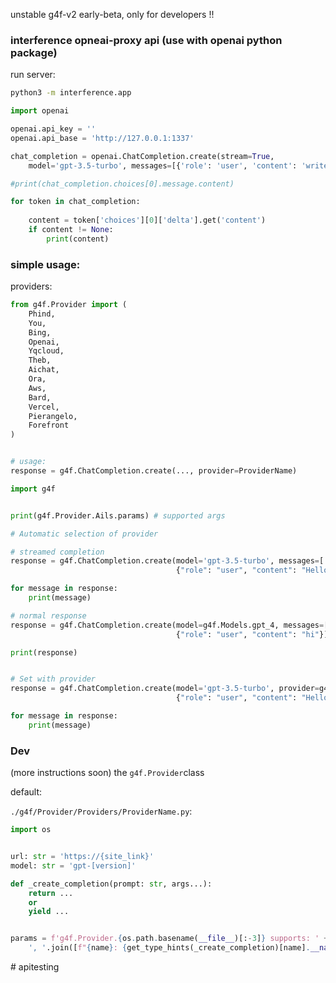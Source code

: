 unstable g4f-v2 early-beta, only for developers !!

### interference opneai-proxy api (use with openai python package)    

run server:
```sh
python3 -m interference.app
```

```py
import openai

openai.api_key = ''
openai.api_base = 'http://127.0.0.1:1337'

chat_completion = openai.ChatCompletion.create(stream=True,
    model='gpt-3.5-turbo', messages=[{'role': 'user', 'content': 'write a poem about a tree'}])

#print(chat_completion.choices[0].message.content)

for token in chat_completion:
    
    content = token['choices'][0]['delta'].get('content')
    if content != None:
        print(content)
```

### simple usage:

providers:
```py
from g4f.Provider import (
    Phind, 
    You, 
    Bing, 
    Openai, 
    Yqcloud, 
    Theb, 
    Aichat,
    Ora,
    Aws,
    Bard,
    Vercel,
    Pierangelo,
    Forefront
)


# usage:
response = g4f.ChatCompletion.create(..., provider=ProviderName)
```

```py
import g4f


print(g4f.Provider.Ails.params) # supported args

# Automatic selection of provider

# streamed completion
response = g4f.ChatCompletion.create(model='gpt-3.5-turbo', messages=[
                                     {"role": "user", "content": "Hello world"}], stream=True)

for message in response:
    print(message)

# normal response
response = g4f.ChatCompletion.create(model=g4f.Models.gpt_4, messages=[
                                     {"role": "user", "content": "hi"}]) # alterative model setting

print(response)


# Set with provider
response = g4f.ChatCompletion.create(model='gpt-3.5-turbo', provider=g4f.Provider.Openai, messages=[
                                     {"role": "user", "content": "Hello world"}], stream=True)

for message in response:
    print(message)
```

### Dev

(more instructions soon)
the `g4f.Provider`class

default:

`./g4f/Provider/Providers/ProviderName.py`:
```python
import os


url: str = 'https://{site_link}'
model: str = 'gpt-[version]'

def _create_completion(prompt: str, args...):
    return ...
    or
    yield ...


params = f'g4f.Provider.{os.path.basename(__file__)[:-3]} supports: ' + \
    ', '.join([f"{name}: {get_type_hints(_create_completion)[name].__name__}" for name in _create_completion.__code__.co_varnames[:_create_completion.__code__.co_argcount]])
```
#   a p i t e s t i n g 
 
 

